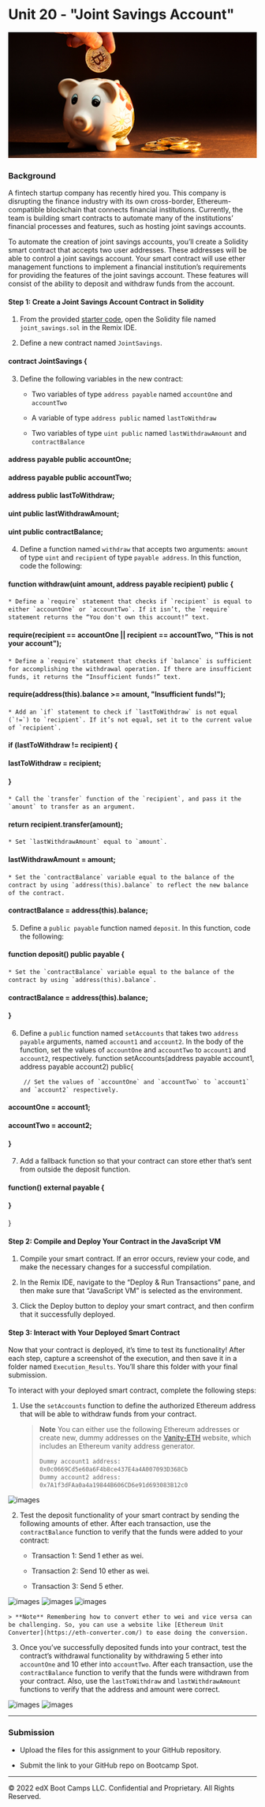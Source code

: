 # Unit 20 - "Joint Savings Account"

![alt=“”](Execution_Results/20-5-challenge-image.png)

### Background

A fintech startup company has recently hired you. This company is disrupting the finance industry with its own cross-border, Ethereum-compatible blockchain that connects financial institutions. Currently, the team is building smart contracts to automate many of the institutions’ financial processes and features, such as hosting joint savings accounts.

To automate the creation of joint savings accounts, you’ll create a Solidity smart contract that accepts two user addresses. These addresses will be able to control a joint savings account. Your smart contract will use ether management functions to implement a financial institution’s requirements for providing the features of the joint savings account. These features will consist of the ability to deposit and withdraw funds from the account.



#### Step 1: Create a Joint Savings Account Contract in Solidity

1. From the provided [starter code](Starter_Code), open the Solidity file named `joint_savings.sol` in the Remix IDE.

2. Define a new contract named `JointSavings`.

#### contract JointSavings {

3. Define the following variables in the new contract:

    * Two variables of type `address payable` named `accountOne` and `accountTwo`

    * A variable of type `address public` named `lastToWithdraw`

    * Two variables of type `uint public` named `lastWithdrawAmount` and `contractBalance`

####    address payable public accountOne;
####    address payable public accountTwo;
####    address public lastToWithdraw;
####    uint public lastWithdrawAmount;
####    uint public contractBalance;
    
4. Define a function named `withdraw` that accepts two arguments: `amount` of type `uint` and `recipient` of type `payable address`. In this function, code the following:
####   function withdraw(uint amount, address payable recipient) public {

    * Define a `require` statement that checks if `recipient` is equal to either `accountOne` or `accountTwo`. If it isn’t, the `require` statement returns the “You don't own this account!” text.
####       require(recipient == accountOne || recipient == accountTwo, "This is not your account");
    * Define a `require` statement that checks if `balance` is sufficient for accomplishing the withdrawal operation. If there are insufficient funds, it returns the “Insufficient funds!” text.
####        require(address(this).balance >= amount, "Insufficient funds!");
    * Add an `if` statement to check if `lastToWithdraw` is not equal (`!=`) to `recipient`. If it’s not equal, set it to the current value of `recipient`.
####        if (lastToWithdraw != recipient) {
####            lastToWithdraw = recipient;
####        }
    * Call the `transfer` function of the `recipient`, and pass it the `amount` to transfer as an argument.

####        return recipient.transfer(amount);
    * Set `lastWithdrawAmount` equal to `amount`.
####        lastWithdrawAmount = amount;
    * Set the `contractBalance` variable equal to the balance of the contract by using `address(this).balance` to reflect the new balance of the contract.
####        contractBalance = address(this).balance;

5. Define a `public payable` function named `deposit`. In this function, code the following:
####    function deposit() public payable {
    * Set the `contractBalance` variable equal to the balance of the contract by using `address(this).balance`.
####        contractBalance = address(this).balance;
####    }
6. Define a `public` function named `setAccounts` that takes two `address payable` arguments, named `account1` and `account2`. In the body of the function, set the values of `accountOne` and `accountTwo` to `account1` and `account2`, respectively.
    function setAccounts(address payable account1, address payable account2) public{

        // Set the values of `accountOne` and `accountTwo` to `account1` and `account2` respectively.
####        accountOne = account1;
####        accountTwo = account2;
####    }
7. Add a fallback function so that your contract can store ether that’s sent from outside the deposit function.
####    function() external payable {
####    }
}
#### Step 2: Compile and Deploy Your Contract in the JavaScript VM

1. Compile your smart contract. If an error occurs, review your code, and make the necessary changes for a successful compilation.

2. In the Remix IDE, navigate to the “Deploy & Run Transactions” pane, and then make sure that “JavaScript VM” is selected as the environment.

3. Click the Deploy button to deploy your smart contract, and then confirm that it successfully deployed.

#### Step 3: Interact with Your Deployed Smart Contract

Now that your contract is deployed, it’s time to test its functionality! After each step, capture a screenshot of the execution, and then save it in a folder named `Execution_Results`. You’ll share this folder with your final submission.

To interact with your deployed smart contract, complete the following steps:

1. Use the `setAccounts` function to define the authorized Ethereum address that will be able to withdraw funds from your contract.

     > **Note** You can either use the following Ethereum addresses or create new, dummy addresses on the [Vanity-ETH](https://vanity-eth.tk/) website, which includes an Ethereum vanity address generator.
    >
    > ```text
    > Dummy account1 address: 0x0c0669Cd5e60a6F4b8ce437E4a4A007093D368Cb
    > Dummy account2 address: 0x7A1f3dFAa0a4a19844B606CD6e91d693083B12c0
    > ```
![images](Execution_Results/Image1.jpg)

2. Test the deposit functionality of your smart contract by sending the following amounts of ether. After each transaction, use the `contractBalance` function to verify that the funds were added to your contract:

    * Transaction 1: Send 1 ether as wei.

    * Transaction 2: Send 10 ether as wei.

    * Transaction 3: Send 5 ether.
    
![images](Execution_Results/Image2.jpg)
![images](Execution_Results/Image3.jpg)
![images](Execution_Results/Image4.jpg)

    > **Note** Remembering how to convert ether to wei and vice versa can be challenging. So, you can use a website like [Ethereum Unit Converter](https://eth-converter.com/) to ease doing the conversion.

3. Once you’ve successfully deposited funds into your contract, test the contract’s withdrawal functionality by withdrawing 5 ether into `accountOne` and 10 ether into `accountTwo`. After each transaction, use the `contractBalance` function to verify that the funds were withdrawn from your contract. Also, use the `lastToWithdraw` and `lastWithdrawAmount` functions to verify that the address and amount were correct.

![images](Execution_Results/Image5.jpg)
![images](Execution_Results/Image6.jpg)

---

### Submission

* Upload the files for this assignment to your GitHub repository.

* Submit the link to your GitHub repo on Bootcamp Spot.

---

© 2022 edX Boot Camps LLC. Confidential and Proprietary. All Rights Reserved.

